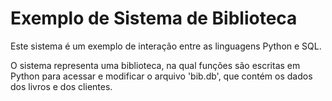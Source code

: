 # Exemplo de Sistema de Biblioteca

Este sistema é um exemplo de interação entre as linguagens Python e SQL.

O sistema representa uma biblioteca, na qual funções são escritas em Python para acessar e modificar o arquivo 'bib.db', que contém os dados dos livros e dos clientes.
